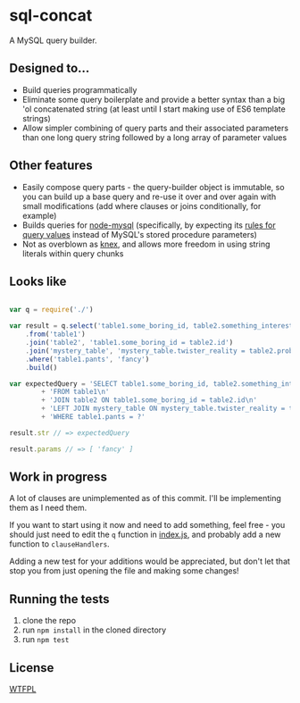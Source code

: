 # sql-concat

A MySQL query builder.

## Designed to...

- Build queries programmatically
- Eliminate some query boilerplate and provide a better syntax than a big 'ol concatenated string (at least until I start making use of ES6 template strings)
- Allow simpler combining of query parts and their associated parameters than one long query string followed by a long array of parameter values

## Other features

- Easily compose query parts - the query-builder object is immutable, so you can build up a base query and re-use it over and over again with small modifications (add where clauses or joins conditionally, for example)
- Builds queries for [node-mysql](https://github.com/felixge/node-mysql) (specifically, by expecting its [rules for query values](https://github.com/felixge/node-mysql#escaping-query-values) instead of MySQL's stored procedure parameters)
- Not as overblown as [knex](http://knexjs.org/), and allows more freedom in using string literals within query chunks

## Looks like

```js

var q = require('./')

var result = q.select('table1.some_boring_id, table2.something_interesting, mystery_table.surprise')
	.from('table1')
	.join('table2', 'table1.some_boring_id = table2.id')
	.join('mystery_table', 'mystery_table.twister_reality = table2.probably_null_column', 'LEFT')
	.where('table1.pants', 'fancy')
	.build()

var expectedQuery = 'SELECT table1.some_boring_id, table2.something_interesting, mystery_table.surprise\n'
		+ 'FROM table1\n'
		+ 'JOIN table2 ON table1.some_boring_id = table2.id\n'
		+ 'LEFT JOIN mystery_table ON mystery_table.twister_reality = table2.probably_null_column\n'
		+ 'WHERE table1.pants = ?'

result.str // => expectedQuery

result.params // => [ 'fancy' ]

```

## Work in progress

A lot of clauses are unimplemented as of this commit.  I'll be implementing them as I need them.

If you want to start using it now and need to add something, feel free - you should just need to edit the `q` function in [index.js](https://github.com/TehShrike/sql-concat/blob/master/index.js), and probably add a new function to `clauseHandlers`.

Adding a new test for your additions would be appreciated, but don't let that stop you from just opening the file and making some changes!

## Running the tests

1. clone the repo
2. run `npm install` in the cloned directory
3. run `npm test`

## License

[WTFPL](http://wtfpl2.com)
